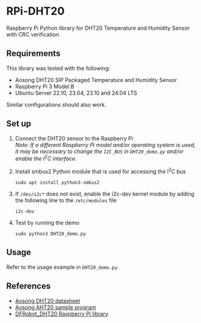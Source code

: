 # RPi-DHT20
Raspberry Pi Python library for DHT20 Temperature and Humidity Sensor with CRC verification.

## Requirements
This library was tested with the following:
- Aosong DHT20 SIP Packaged Temperature and Humidity Sensor
- Raspberry Pi 3 Model B
- Ubuntu Server 22.10, 23.04, 23.10 and 24.04 LTS

Similar configurations should also work.

## Set up
1. Connect the DHT20 sensor to the Raspberry Pi\
*Note: If a different Raspberry Pi model and/or operating system is used, it may be necessary to change the `I2C_BUS` in `DHT20_demo.py` and/or enable the I<sup>2</sup>C interface.*

2. Install smbus2 Python module that is used for accessing the I<sup>2</sup>C bus
   ```
   sudo apt install python3-smbus2
   ```
3. If `/dev/i2c*` does not exist, enable the i2c-dev kernel module by adding the following line to the `/etc/modules` file
   ```
   i2c-dev
   ```
4. Test by running the demo
   ```
   sudo python3 DHT20_demo.py
   ```

## Usage
Refer to the usage example in `DHT20_demo.py`.

## References
- [Aosong DHT20 datasheet](http://www.aosong.com/userfiles/files/media/Data%20Sheet%20DHT20%20%20A1.pdf)
- [Aosong AHT20 sample program](http://aosong.com/userfiles/files/software/AHT20-21%20DEMO%20V1_3(1).rar)
- [DFRobot_DHT20 Raspberry Pi library](https://github.com/DFRobot/DFRobot_DHT20/tree/master/python/raspberrypi)

